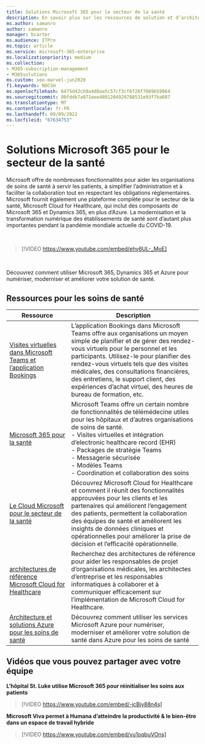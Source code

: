 ```yaml
---
title: Solutions Microsoft 365 pour le secteur de la santé
description: En savoir plus sur les ressources de solution et d’architecture pour le secteur de la santé à l’aide de Microsoft 365
ms.author: samanro
author: samanro
manager: bcarter
ms.audience: ITPro
ms.topic: article
ms.service: microsoft-365-enterprise
ms.localizationpriority: medium
ms.collection:
- M365-subscription-management
- M365solutions
ms.custom: seo-marvel-jun2020
f1.keywords: NOCSH
ms.openlocfilehash: 6475d42cb9a4d0aa5c57cf3cf6f28f7889b59864
ms.sourcegitcommit: 80fddb7a071eee4801204929788531e93f7ba087
ms.translationtype: MT
ms.contentlocale: fr-FR
ms.lasthandoff: 09/09/2022
ms.locfileid: "67634753"
---
```

# <a name="microsoft-365-solutions-for-the-healthcare-industry"></a>Solutions Microsoft 365 pour le secteur de la santé

Microsoft offre de nombreuses fonctionnalités pour aider les organisations de soins de santé à servir les patients, à simplifier l’administration et à faciliter la collaboration tout en respectant les obligations réglementaires. Microsoft fournit également une plateforme complète pour le secteur de la santé, Microsoft Cloud for Healthcare, qui inclut des composants de Microsoft 365 et Dynamics 365, en plus d’Azure. La modernisation et la transformation numérique des établissements de santé sont d’autant plus importantes pendant la pandémie mondiale actuelle du COVID-19.

<br>

> [!VIDEO https://www.youtube.com/embed/ehv6UL-_MoE]

<br>

Découvrez comment utiliser Microsoft 365, Dynamics 365 et Azure pour numériser, moderniser et améliorer votre solution de santé.

## <a name="resources-for-healthcare"></a>Ressources pour les soins de santé

|Ressource |Description  |
|---------|---------|
|[Visites virtuelles dans Microsoft Teams et l’application Bookings](/microsoftteams/expand-teams-across-your-org/bookings-virtual-visits)  |      L’application Bookings dans Microsoft Teams offre aux organisations un moyen simple de planifier et de gérer des rendez-vous virtuels pour le personnel et les participants. Utilisez-le pour planifier des rendez-vous virtuels tels que des visites médicales, des consultations financières, des entretiens, le support client, des expériences d’achat virtuel, des heures de bureau de formation, etc.   |
|[Microsoft 365 pour la santé](/microsoft-365/frontline/teams-in-hc)    |  Microsoft Teams offre un certain nombre de fonctionnalités de télémédecine utiles pour les hôpitaux et d’autres organisations de soins de santé. <br>- Visites virtuelles et intégration d’electronic healthcare record (EHR)<br>- Packages de stratégie Teams<br>- Messagerie sécurisée<br>- Modèles Teams<br>- Coordination et collaboration des soins      |
|[Le Cloud Microsoft pour le secteur de la santé](/industry/healthcare/overview)  | Découvrez Microsoft Cloud for Healthcare et comment il réunit des fonctionnalités approuvées pour les clients et les partenaires qui améliorent l’engagement des patients, permettent la collaboration des équipes de santé et améliorent les insights de données cliniques et opérationnelles pour améliorer la prise de décision et l’efficacité opérationnelle.     |
|[architectures de référence Microsoft Cloud for Healthcare](/industry/healthcare/architecture/overview) | Recherchez des architectures de référence pour aider les responsables de projet d’organisations médicales, les architectes d’entreprise et les responsables informatiques à collaborer et à communiquer efficacement sur l’implémentation de Microsoft Cloud for Healthcare. |
|[Architecture et solutions Azure pour les soins de santé](/azure/architecture/industries/healthcare)| Découvrez comment utiliser les services Microsoft Azure pour numériser, moderniser et améliorer votre solution de santé dans Azure pour les soins de santé|

## <a name="videos-you-can-share-with-your-team"></a>Vidéos que vous pouvez partager avec votre équipe

**L’hôpital St. Luke utilise Microsoft 365 pour réinitialiser les soins aux patients**
<br>

> [!VIDEO https://www.youtube.com/embed/-jcBjy88n4s]

**Microsoft Viva permet à Humana d’atteindre la productivité & le bien-être dans un espace de travail hybride**

> [!VIDEO https://www.youtube.com/embed/vu1oqbuVOns]



<br>
